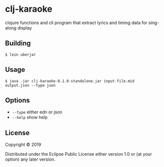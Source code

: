 # clj-karaoke

clojure functions and cli program that extract lyrics and timing data for sing-along display 
## Building

    $ lein uberjar 

## Usage


    $ java -jar clj-karaoke-0.1.0-standalone.jar input-file.mid output.json --type json

## Options

- `--type` either edn or json 
- `--help` show help


## License

Copyright © 2019 

Distributed under the Eclipse Public License either version 1.0 or (at
your option) any later version.
